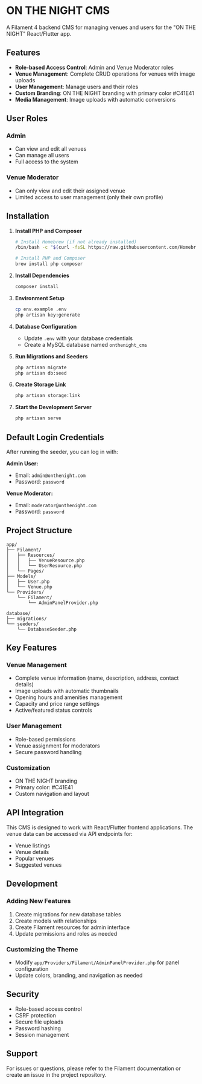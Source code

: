 # ON THE NIGHT CMS

A Filament 4 backend CMS for managing venues and users for the "ON THE NIGHT" React/Flutter app.

## Features

- **Role-based Access Control**: Admin and Venue Moderator roles
- **Venue Management**: Complete CRUD operations for venues with image uploads
- **User Management**: Manage users and their roles
- **Custom Branding**: ON THE NIGHT branding with primary color #C41E41
- **Media Management**: Image uploads with automatic conversions

## User Roles

### Admin
- Can view and edit all venues
- Can manage all users
- Full access to the system

### Venue Moderator
- Can only view and edit their assigned venue
- Limited access to user management (only their own profile)

## Installation

1. **Install PHP and Composer**
   ```bash
   # Install Homebrew (if not already installed)
   /bin/bash -c "$(curl -fsSL https://raw.githubusercontent.com/Homebrew/install/HEAD/install.sh)"
   
   # Install PHP and Composer
   brew install php composer
   ```

2. **Install Dependencies**
   ```bash
   composer install
   ```

3. **Environment Setup**
   ```bash
   cp env.example .env
   php artisan key:generate
   ```

4. **Database Configuration**
   - Update `.env` with your database credentials
   - Create a MySQL database named `onthenight_cms`

5. **Run Migrations and Seeders**
   ```bash
   php artisan migrate
   php artisan db:seed
   ```

6. **Create Storage Link**
   ```bash
   php artisan storage:link
   ```

7. **Start the Development Server**
   ```bash
   php artisan serve
   ```

## Default Login Credentials

After running the seeder, you can log in with:

**Admin User:**
- Email: `admin@onthenight.com`
- Password: `password`

**Venue Moderator:**
- Email: `moderator@onthenight.com`
- Password: `password`

## Project Structure

```
app/
├── Filament/
│   ├── Resources/
│   │   ├── VenueResource.php
│   │   └── UserResource.php
│   └── Pages/
├── Models/
│   ├── User.php
│   └── Venue.php
└── Providers/
    └── Filament/
        └── AdminPanelProvider.php

database/
├── migrations/
└── seeders/
    └── DatabaseSeeder.php
```

## Key Features

### Venue Management
- Complete venue information (name, description, address, contact details)
- Image uploads with automatic thumbnails
- Opening hours and amenities management
- Capacity and price range settings
- Active/featured status controls

### User Management
- Role-based permissions
- Venue assignment for moderators
- Secure password handling

### Customization
- ON THE NIGHT branding
- Primary color: #C41E41
- Custom navigation and layout

## API Integration

This CMS is designed to work with React/Flutter frontend applications. The venue data can be accessed via API endpoints for:
- Venue listings
- Venue details
- Popular venues
- Suggested venues

## Development

### Adding New Features
1. Create migrations for new database tables
2. Create models with relationships
3. Create Filament resources for admin interface
4. Update permissions and roles as needed

### Customizing the Theme
- Modify `app/Providers/Filament/AdminPanelProvider.php` for panel configuration
- Update colors, branding, and navigation as needed

## Security

- Role-based access control
- CSRF protection
- Secure file uploads
- Password hashing
- Session management

## Support

For issues or questions, please refer to the Filament documentation or create an issue in the project repository.

